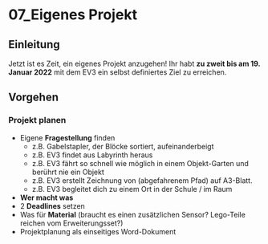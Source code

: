 # 07\_Eigenes Projekt

## Einleitung

Jetzt ist es Zeit, ein eigenes Projekt anzugehen! Ihr habt **zu zweit bis am 19. Januar 2022** mit dem EV3 ein selbst definiertes Ziel zu erreichen.&#x20;

## Vorgehen

### Projekt planen

* Eigene **Fragestellung** finden
  * z.B. Gabelstapler, der Blöcke sortiert, aufeinanderbeigt
  * z.B. EV3 findet aus Labyrinth heraus
  * z.B. EV3 fährt so schnell wie möglich in einem Objekt-Garten und berührt nie ein Objekt
  * z.B. EV3 erstellt Zeichnung von (abgefahrenem Pfad) auf A3-Blatt.
  * z.B. EV3 begleitet dich zu einem Ort in der Schule / im Raum&#x20;
* **Wer macht was**
* 2 **Deadlines** setzen
* Was für **Material** (braucht es einen zusätzlichen Sensor? Lego-Teile reichen vom Erweiterungsset?)
* Projektplanung als einseitiges Word-Dokument

###



